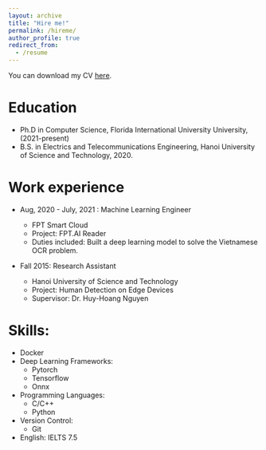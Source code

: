 ```yaml
---
layout: archive
title: "Hire me!"
permalink: /hireme/
author_profile: true
redirect_from:
  - /resume
---
```


You can download my CV [here](https://drive.google.com/file/d/18owjm-LHIdSYYCFglNPLlmMWZd2lT2D9/view?usp=sharing).

Education
======
* Ph.D in Computer Science, Florida International University University, (2021-present)
* B.S. in Electrics and Telecommunications Engineering, Hanoi University of Science and Technology, 2020.

Work experience
======
* Aug, 2020 - July, 2021 : Machine Learning Engineer
  * FPT Smart Cloud
  * Project: FPT.AI Reader
  * Duties included: Built a deep learning model to solve the Vietnamese OCR problem. 

* Fall 2015: Research Assistant
  * Hanoi University of Science and Technology
  * Project: Human Detection on Edge Devices 
  * Supervisor: Dr. Huy-Hoang Nguyen
  
Skills:
======
* Docker
* Deep Learning Frameworks:
  * Pytorch
  * Tensorflow
  * Onnx
* Programming Languages:
  * C/C++
  * Python
* Version Control:
  * Git
* English: IELTS 7.5

<!-- Publications
======
  <ul>{% for post in site.publications %}
    {% include archive-single-cv.html %}
  {% endfor %}</ul>
  
Talks
======
  <ul>{% for post in site.talks %}
    {% include archive-single-talk-cv.html %}
  {% endfor %}</ul>
  
Teaching
======
  <ul>{% for post in site.teaching %}
    {% include archive-single-cv.html %}
  {% endfor %}</ul>
  
Service and leadership
======
* Currently signed in to 43 different slack teams -->

